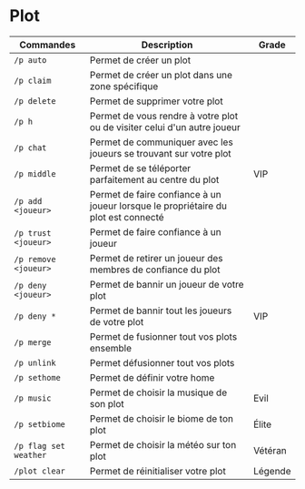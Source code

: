 # Plot

| Commandes             | Description                                                                        | Grade   |
| --------------------- | ---------------------------------------------------------------------------------- | ------- |
| `/p auto`             | Permet de créer un plot                                                            |         |
| `/p claim`            | Permet de créer un plot dans une zone spécifique                                   |         |
| `/p delete`           | Permet de supprimer votre plot                                                     |         |
| `/p h`                | Permet de vous rendre à votre plot ou de visiter celui d'un autre joueur           |         |
| `/p chat`             | Permet de communiquer avec les joueurs se trouvant sur votre plot                  |         |
| `/p middle`           | Permet de se téléporter parfaitement au centre du plot                             | VIP     |
| `/p add <joueur>`     | Permet de faire confiance à un joueur lorsque le propriétaire du plot est connecté |         |
| `/p trust <joueur>`   | Permet de faire confiance à un joueur                                              |         |
| `/p remove <joueur>`  | Permet de retirer un joueur des membres de confiance du plot                       |         |
| `/p deny <joueur>`    | Permet de bannir un joueur de votre plot                                           |         |
| `/p deny *`           | Permet de bannir tout les joueurs de votre plot                                    | VIP     |
| `/p merge`            | Permet de fusionner tout vos plots ensemble                                        |         |
| `/p unlink`           | Permet défusionner tout vos plots                                                  |         |
| `/p sethome`          | Permet de définir votre home                                                       |         |
| `/p music`            | Permet de choisir la musique de son plot                                           | Evil    |
| `/p setbiome`         | Permet de choisir le biome de ton plot                                             | Élite   |
| `/p flag set weather` | Permet de choisir la météo sur ton plot                                            | Vétéran |
| `/plot clear`         | Permet de réinitialiser votre plot                                                 | Légende |
